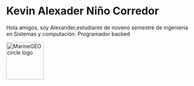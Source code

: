 # Kevin Alexader Niño Corredor

Hola amigos, soy Alexander,estudiante de noveno semestre de ingeniería en Sistemas y computación. Programador backed

<img src="https://github.com/kaninoc.png" alt="MarineGEO circle logo" style="height: 100px; width:100px;"/>